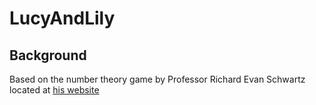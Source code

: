 # LucyAndLily

## Background
Based on the number theory game by Professor Richard Evan Schwartz located at [his website](http://www.math.brown.edu/reschwar/Javascript/LL.html)
